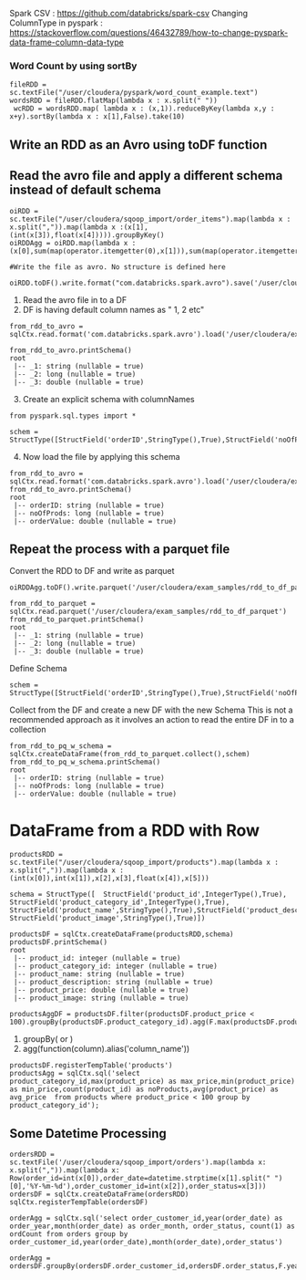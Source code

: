 Spark CSV : https://github.com/databricks/spark-csv
Changing ColumnType in pyspark : https://stackoverflow.com/questions/46432789/how-to-change-pyspark-data-frame-column-data-type

### Word Count by using sortBy

````
fileRDD = sc.textFile("/user/cloudera/pyspark/word_count_example.text")
wordsRDD = fileRDD.flatMap(lambda x : x.split(" "))
 wcRDD = wordsRDD.map( lambda x : (x,1)).reduceByKey(lambda x,y : x+y).sortBy(lambda x : x[1],False).take(10)

````

## Write an RDD as an Avro using toDF function
## Read the avro file and apply a different schema instead of default schema

````
oiRDD = sc.textFile("/user/cloudera/sqoop_import/order_items").map(lambda x : x.split(",")).map(lambda x :(x[1],(int(x[3]),float(x[4])))).groupByKey()
oiRDDAgg = oiRDD.map(lambda x : (x[0],sum(map(operator.itemgetter(0),x[1])),sum(map(operator.itemgetter(1),x[1]))))

#Write the file as avro. No structure is defined here

oiRDD.toDF().write.format("com.databricks.spark.avro").save('/user/cloudera/exam_samples/rdd_to_df_avro')
````




1. Read the avro file in to a DF
2. DF is having default column names as " 1, 2 etc"

```
from_rdd_to_avro = sqlCtx.read.format('com.databricks.spark.avro').load('/user/cloudera/exam_samples/rdd_to_df_avro')

from_rdd_to_avro.printSchema()
root
 |-- _1: string (nullable = true)
 |-- _2: long (nullable = true)
 |-- _3: double (nullable = true)

````
3. Create an explicit schema with columnNames

````
from pyspark.sql.types import *

schem = StructType([StructField('orderID',StringType(),True),StructField('noOfProds',LongType(),True),StructField('orderValue',DoubleType(),True)])

````
4. Now load the file by applying this schema

````
from_rdd_to_avro = sqlCtx.read.format('com.databricks.spark.avro').load('/user/cloudera/exam_samples/rdd_to_df_avro',schema=schem)
from_rdd_to_avro.printSchema()
root
 |-- orderID: string (nullable = true)
 |-- noOfProds: long (nullable = true)
 |-- orderValue: double (nullable = true)
````

## Repeat the process with a parquet file

Convert the RDD to DF and write as parquet

````
oiRDDAgg.toDF().write.parquet('/user/cloudera/exam_samples/rdd_to_df_parquet')

from_rdd_to_parquet = sqlCtx.read.parquet('/user/cloudera/exam_samples/rdd_to_df_parquet')
from_rdd_to_parquet.printSchema()
root
 |-- _1: string (nullable = true)
 |-- _2: long (nullable = true)
 |-- _3: double (nullable = true)

````
Define Schema

````
schem = StructType([StructField('orderID',StringType(),True),StructField('noOfProds',LongType(),True),StructField('orderValue',DoubleType(),True)])
````

Collect from the DF and create a new DF with the new Schema
This is not a recommended approach as it involves an action to read the entire DF in to a collection

````
from_rdd_to_pq_w_schema = sqlCtx.createDataFrame(from_rdd_to_parquet.collect(),schem)
from_rdd_to_pq_w_schema.printSchema()
root
 |-- orderID: string (nullable = true)
 |-- noOfProds: long (nullable = true)
 |-- orderValue: double (nullable = true)

````


# DataFrame from a RDD with Row


````
productsRDD = sc.textFile("/user/cloudera/sqoop_import/products").map(lambda x : x.split(",")).map(lambda x : (int(x[0]),int(x[1]),x[2],x[3],float(x[4]),x[5]))

schema = StructType([  StructField('product_id',IntegerType(),True),  StructField('product_category_id',IntegerType(),True),  StructField('product_name',StringType(),True),StructField('product_description',StringType(),True),StructField('product_price',DoubleType(),True),  StructField('product_image',StringType(),True)])

productsDF = sqlCtx.createDataFrame(productsRDD,schema)
productsDF.printSchema()
root
 |-- product_id: integer (nullable = true)
 |-- product_category_id: integer (nullable = true)
 |-- product_name: string (nullable = true)
 |-- product_description: string (nullable = true)
 |-- product_price: double (nullable = true)
 |-- product_image: string (nullable = true)

````

````
productsAggDF = productsDF.filter(productsDF.product_price < 100).groupBy(productsDF.product_category_id).agg(F.max(productsDF.product_price).alias('max_price'),F.min(productsDF.product_price).alias('min_price'),F.countDistinct(productsDF.product_id).alias('distCount'),F.avg(productsDF.product_price).alias('avg_price'))
````

1. groupBy(<column> or <list of columns>)
2. agg(function(column).alias('column_name'))


````
productsDF.registerTempTable('products')
productsAgg = sqlCtx.sql('select product_category_id,max(product_price) as max_price,min(product_price) as min_price,count(product_id) as noProducts,avg(product_price) as avg_price  from products where product_price < 100 group by product_category_id');

````


## Some Datetime Processing

````
ordersRDD = sc.textFile('/user/cloudera/sqoop_import/orders').map(lambda x: x.split(",")).map(lambda x: Row(order_id=int(x[0]),order_date=datetime.strptime(x[1].split(" ")[0],'%Y-%m-%d'),order_customer_id=int(x[2]),order_status=x[3]))
ordersDF = sqlCtx.createDataFrame(ordersRDD)
sqlCtx.registerTempTable(ordersDF)

orderAgg = sqlCtx.sql('select order_customer_id,year(order_date) as order_year,month(order_date) as order_month, order_status, count(1) as ordCount from orders group by order_customer_id,year(order_date),month(order_date),order_status')

orderAgg = ordersDF.groupBy(ordersDF.order_customer_id,ordersDF.order_status,F.year(ordersDF.order_date).alias('order_year'),F.month(ordersDF.order_date).alias('order_month')).agg(F.count(ordersDF.order_id).alias('order_count'))

````
